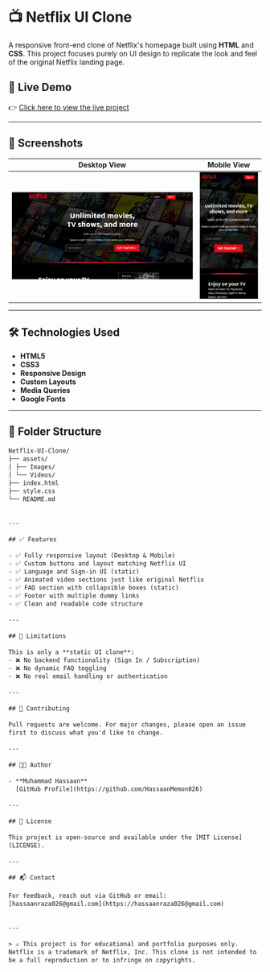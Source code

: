 # 📺 Netflix UI Clone

A responsive front-end clone of Netflix's homepage built using **HTML** and **CSS**. This project focuses purely on UI design to replicate the look and feel of the original Netflix landing page.

## 🔗 Live Demo

👉 [Click here to view the live project](https://hassaanmemon026.github.io/NETFLIX-Clone/)  


---

## 📸 Screenshots

| Desktop View | Mobile View |
|--------------|-------------|
| ![Desktop](assets/Screenshots/desktop.png) | ![Mobile](assets/Screenshots/mobile.png) |

---

## 🛠️ Technologies Used

- **HTML5**
- **CSS3**
- **Responsive Design**
- **Custom Layouts**
- **Media Queries**
- **Google Fonts**

---

## 📂 Folder Structure

~~~
Netflix-UI-Clone/
├── assets/
│ ├── Images/
│ └── Videos/
├── index.html
├── style.css
└── README.md


---

## ✅ Features

- ✅ Fully responsive layout (Desktop & Mobile)
- ✅ Custom buttons and layout matching Netflix UI
- ✅ Language and Sign-in UI (static)
- ✅ Animated video sections just like original Netflix
- ✅ FAQ section with collapsible boxes (static)
- ✅ Footer with multiple dummy links
- ✅ Clean and readable code structure

---

## 🚧 Limitations

This is only a **static UI clone**:
- ❌ No backend functionality (Sign In / Subscription)
- ❌ No dynamic FAQ toggling
- ❌ No real email handling or authentication

---

## 🤝 Contributing

Pull requests are welcome. For major changes, please open an issue first to discuss what you'd like to change.

---

## 👨‍💻 Author

- **Muhammad Hassaan**  
  [GitHub Profile](https://github.com/HassaanMemon026)

---

## 📄 License

This project is open-source and available under the [MIT License](LICENSE).

---

## 📬 Contact

For feedback, reach out via GitHub or email: [hassaanraza026@gmail.com](https://hassaanraza026@gmail.com)


---

> ⚠️ This project is for educational and portfolio purposes only. Netflix is a trademark of Netflix, Inc. This clone is not intended to be a full reproduction or to infringe on copyrights.

